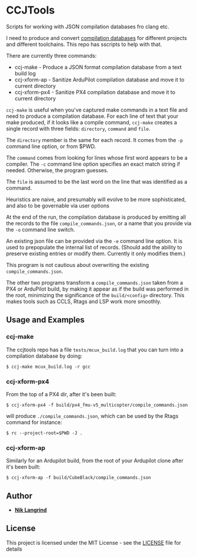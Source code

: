 # CCJTools

Scripts for working with JSON compilation databases fro clang etc. 

I need to produce and convert [compilation
databases](https://sarcasm.github.io/notes/dev/compilation-database.html)
for different projects and different toolchains. This repo has
sscripts to help with that.

There are currently three commands:

* ccj-make      - Produce a JSON format compilation database from a text build log
* ccj-xform-ap  - Sanitize ArduPilot compilation database and move it to current directory
* ccj-xform-px4 - Sanitize PX4 compilation database and move it to current directory

`ccj-make` is useful when you've captured make commands in a text file
and need to produce a compilation database. For each line of text that
your make produced, if it looks like a compile command, `ccj-make`
creates a single record with three fields: `directory`, `command` and
`file`.

The `directory` member is the same for each record. It comes from the
`-p` command line option, or from $PWD.

The `command` comes from looking for lines whose first word appears to
be a compiler. The `-c` command line option specifies an exact match
string if needed. Otherwise, the program guesses.

The `file` is assumed to be the last word on the line that was
identified as a command.

Heuristics are naive, and presumably will evolve to be more
sophisticated, and also to be governable via user options

At the end of the run, the compilation database is produced by emitting
all the records to the file `compile_commands.json`, or a name that you
provide via the `-o` command line switch.

An existing json file can be provided via the `-e` command line
option. It is used to prepopulate the internal list of records.
(Should add the ability to preserve existing entries or modify
them. Currently it only modifies them.)

This program is not cautious about overwriting the existing
`compile_commands.json`.

The other two programs transform a `compile_commands.json` taken from
a PX4 or ArduPilot build, by making it appear as if the build was
performed in the root, minimizing the significance of the
`build/<config>` directory. This makes tools such as CCLS, Rtags and
LSP work more smoothly.

## Usage and Examples

### ccj-make

The ccjtools repo has a file `tests/mcux_build.log` that you can turn
into a compilation database by doing:

```
$ ccj-make mcux_build.log -r gcc
```

### ccj-xform-px4

From the top of a PX4 dir, after it's been built:

```
$ ccj-xform-px4 -f build/px4_fmu-v5_multicopter/compile_commands.json
```

will produce `./compile_commands.json`, which can be used by the
Rtags command for instance:

```
$ rc --project-root=$PWD -J .
```

### ccj-xform-ap

Similarly for an Ardupilot build, from the root of your Ardupilot
clone after it's been built:

```
$ ccj-xform-ap -f build/CubeBlack/compile_commands.json
```

## Author

* **[Nik Langrind](https://github.com/langrind)**

## License

This project is licensed under the MIT License - see the
[LICENSE](LICENSE) file for details


